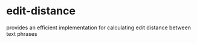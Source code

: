 edit-distance
=============

provides an efficient implementation for calculating edit distance between text phrases